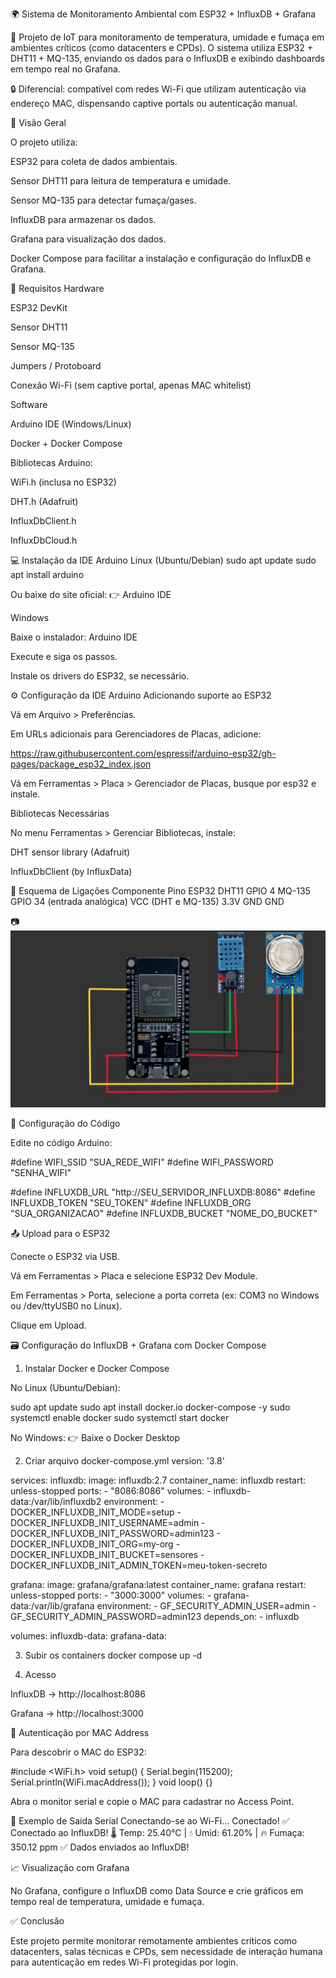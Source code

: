 🌍 Sistema de Monitoramento Ambiental com ESP32 + InfluxDB + Grafana

🚀 Projeto de IoT para monitoramento de temperatura, umidade e fumaça em ambientes críticos (como datacenters e CPDs).
O sistema utiliza ESP32 + DHT11 + MQ-135, enviando os dados para o InfluxDB e exibindo dashboards em tempo real no Grafana.

🔒 Diferencial: compatível com redes Wi-Fi que utilizam autenticação via endereço MAC, dispensando captive portals ou autenticação manual.

📸 Visão Geral

O projeto utiliza:

ESP32 para coleta de dados ambientais.

Sensor DHT11 para leitura de temperatura e umidade.

Sensor MQ-135 para detectar fumaça/gases.

InfluxDB para armazenar os dados.

Grafana para visualização dos dados.

Docker Compose para facilitar a instalação e configuração do InfluxDB e Grafana.

🧰 Requisitos
Hardware

ESP32 DevKit

Sensor DHT11

Sensor MQ-135

Jumpers / Protoboard

Conexão Wi-Fi (sem captive portal, apenas MAC whitelist)

Software

Arduino IDE (Windows/Linux)

Docker + Docker Compose

Bibliotecas Arduino:

WiFi.h (inclusa no ESP32)

DHT.h (Adafruit)

InfluxDbClient.h

InfluxDbCloud.h

💻 Instalação da IDE Arduino
Linux (Ubuntu/Debian)
sudo apt update
sudo apt install arduino


Ou baixe do site oficial:
👉 Arduino IDE

Windows

Baixe o instalador: Arduino IDE

Execute e siga os passos.

Instale os drivers do ESP32, se necessário.

⚙️ Configuração da IDE Arduino
Adicionando suporte ao ESP32

Vá em Arquivo > Preferências.

Em URLs adicionais para Gerenciadores de Placas, adicione:

https://raw.githubusercontent.com/espressif/arduino-esp32/gh-pages/package_esp32_index.json


Vá em Ferramentas > Placa > Gerenciador de Placas, busque por esp32 e instale.

Bibliotecas Necessárias

No menu Ferramentas > Gerenciar Bibliotecas, instale:

DHT sensor library (Adafruit)

InfluxDbClient (by InfluxData)

🔌 Esquema de Ligações
Componente	Pino ESP32
DHT11	GPIO 4
MQ-135	GPIO 34 (entrada analógica)
VCC (DHT e MQ-135)	3.3V
GND	GND

📷 ![Esquema de Ligações](ligacao_sensores.jpg)

🔧 Configuração do Código

Edite no código Arduino:

#define WIFI_SSID "SUA_REDE_WIFI"
#define WIFI_PASSWORD "SENHA_WIFI"

#define INFLUXDB_URL "http://SEU_SERVIDOR_INFLUXDB:8086"
#define INFLUXDB_TOKEN "SEU_TOKEN"
#define INFLUXDB_ORG "SUA_ORGANIZACAO"
#define INFLUXDB_BUCKET "NOME_DO_BUCKET"

📤 Upload para o ESP32

Conecte o ESP32 via USB.

Vá em Ferramentas > Placa e selecione ESP32 Dev Module.

Em Ferramentas > Porta, selecione a porta correta (ex: COM3 no Windows ou /dev/ttyUSB0 no Linux).

Clique em Upload.

🗃️ Configuração do InfluxDB + Grafana com Docker Compose
1. Instalar Docker e Docker Compose

No Linux (Ubuntu/Debian):

sudo apt update
sudo apt install docker.io docker-compose -y
sudo systemctl enable docker
sudo systemctl start docker


No Windows:
👉 Baixe o Docker Desktop

2. Criar arquivo docker-compose.yml
version: '3.8'

services:
  influxdb:
    image: influxdb:2.7
    container_name: influxdb
    restart: unless-stopped
    ports:
      - "8086:8086"
    volumes:
      - influxdb-data:/var/lib/influxdb2
    environment:
      - DOCKER_INFLUXDB_INIT_MODE=setup
      - DOCKER_INFLUXDB_INIT_USERNAME=admin
      - DOCKER_INFLUXDB_INIT_PASSWORD=admin123
      - DOCKER_INFLUXDB_INIT_ORG=my-org
      - DOCKER_INFLUXDB_INIT_BUCKET=sensores
      - DOCKER_INFLUXDB_INIT_ADMIN_TOKEN=meu-token-secreto

  grafana:
    image: grafana/grafana:latest
    container_name: grafana
    restart: unless-stopped
    ports:
      - "3000:3000"
    volumes:
      - grafana-data:/var/lib/grafana
    environment:
      - GF_SECURITY_ADMIN_USER=admin
      - GF_SECURITY_ADMIN_PASSWORD=admin123
    depends_on:
      - influxdb

volumes:
  influxdb-data:
  grafana-data:

3. Subir os containers
docker compose up -d

4. Acesso

InfluxDB → http://localhost:8086

Grafana → http://localhost:3000

📡 Autenticação por MAC Address

Para descobrir o MAC do ESP32:

#include <WiFi.h>
void setup() {
  Serial.begin(115200);
  Serial.println(WiFi.macAddress());
}
void loop() {}


Abra o monitor serial e copie o MAC para cadastrar no Access Point.

🧪 Exemplo de Saída Serial
Conectando-se ao Wi-Fi...
Conectado!
✅ Conectado ao InfluxDB!
🌡️ Temp: 25.40°C | 💧 Umid: 61.20% | 🔥 Fumaça: 350.12 ppm
✅ Dados enviados ao InfluxDB!

📈 Visualização com Grafana

No Grafana, configure o InfluxDB como Data Source e crie gráficos em tempo real de temperatura, umidade e fumaça.

✅ Conclusão

Este projeto permite monitorar remotamente ambientes críticos como datacenters, salas técnicas e CPDs, sem necessidade de interação humana para autenticação em redes Wi-Fi protegidas por login.